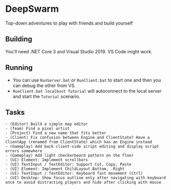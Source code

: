 # DeepSwarm

Top-down adventures to play with friends and build yourself

## Building

You'll need .NET Core 3 and Visual Studio 2019. VS Code might work.

## Running

 * You can use `RunServer.bat` or `RunClient.bat` to start one and then you can debug the other from VS.
 * `RunClient.bat localhost Tutorial` will autoconnect to the local server and start the `Tutorial` scenario.

## Tasks

    - (Editor) Build a simple map editor
    - (Team) Find a pixel artist
    - (Project) Find a new name that fits better
    - (Client) Fix confusion between Engine and ClientState? Have a ClientApp (renamed from ClientState) which has an Engine instead
    - (Gameplay) Add back client-side script editing and display script errors somewhere
    - (Gameplay) Add light checkerboard pattern on the floor
    - (UI) Element: Implement scrollbars
    - (UI) TextInput / TextEditor: Support Cut, Copy, Paste
    - (UI) Element: Implement ChildLayout.Bottom, .Right
    - (UI) TextInput / TextEditor: Keyboard fast movement (Ctrl)
    - (UI) Desktop: Show focus outline only after navigating with keyboard once to avoid distracting players and hide after clicking with mouse
